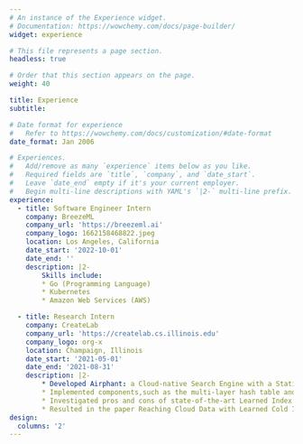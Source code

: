 ```yaml
---
# An instance of the Experience widget.
# Documentation: https://wowchemy.com/docs/page-builder/
widget: experience

# This file represents a page section.
headless: true

# Order that this section appears on the page.
weight: 40

title: Experience
subtitle:

# Date format for experience
#   Refer to https://wowchemy.com/docs/customization/#date-format
date_format: Jan 2006

# Experiences.
#   Add/remove as many `experience` items below as you like.
#   Required fields are `title`, `company`, and `date_start`.
#   Leave `date_end` empty if it's your current employer.
#   Begin multi-line descriptions with YAML's `|2-` multi-line prefix.
experience:
  - title: Software Engineer Intern
    company: BreezeML
    company_url: 'https://breezeml.ai'
    company_logo: 1662158468822.jpeg
    location: Los Angeles, California
    date_start: '2022-10-01'
    date_end: ''
    description: |2-
        Skills include:
        * Go (Programming Language)
        * Kubernetes
        * Amazon Web Services (AWS)

  - title: Research Intern
    company: CreateLab
    company_url: 'https://createlab.cs.illinois.edu'
    company_logo: org-x
    location: Champaign, Illinois
    date_start: '2021-05-01'
    date_end: '2021-08-31'
    description: |2-
        * Developed Airphant: a Cloud-native Search Engine with a Statistical Indexing System, which maintains a randomized multi‐layer structure and analyzes over 70k lines of data
        * Implemented components,such as the multi‐layer hash table and the stop word mapper, in Java; unit‐tested tasks with JUnit; peer reviewed Pull Requests; containerized Airphant in Azure
        * Investigated pros and cons of state‐of‐the‐art Learned Index publications to identify possible research directions
        * Resulted in the paper Reaching Cloud Data with Learned Cold Index
design:
  columns: '2'
---
```

